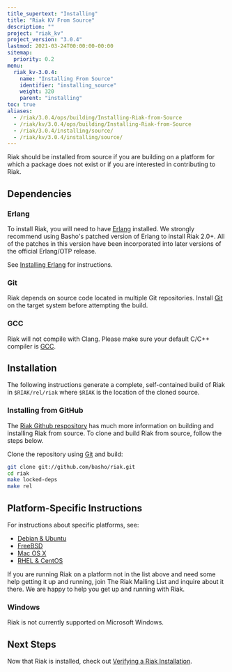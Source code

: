 ```yaml
---
title_supertext: "Installing"
title: "Riak KV From Source"
description: ""
project: "riak_kv"
project_version: "3.0.4"
lastmod: 2021-03-24T00:00:00-00:00
sitemap:
  priority: 0.2
menu:
  riak_kv-3.0.4:
    name: "Installing From Source"
    identifier: "installing_source"
    weight: 320
    parent: "installing"
toc: true
aliases:
  - /riak/3.0.4/ops/building/Installing-Riak-from-Source
  - /riak/kv/3.0.4/ops/building/Installing-Riak-from-Source
  - /riak/3.0.4/installing/source/
  - /riak/kv/3.0.4/installing/source/
---
```


[install source erlang]: {{<baseurl>}}riak/kv/3.0.4/setup/installing/source/erlang
[downloads]: {{<baseurl>}}riak/kv/3.0.4/downloads/
[install debian & ubuntu#source]: {{<baseurl>}}riak/kv/3.0.4/setup/installing/debian-ubuntu/#installing-from-source
[install freebsd#source]: {{<baseurl>}}riak/kv/3.0.4/setup/installing/freebsd/#installing-from-source
[install mac osx#source]: {{<baseurl>}}riak/kv/3.0.4/setup/installing/mac-osx/#installing-from-source
[install rhel & centos#source]: {{<baseurl>}}riak/kv/3.0.4/setup/installing/rhel-centos/#installing-from-source
[install verify]: {{<baseurl>}}riak/kv/3.0.4/setup/installing/verify

Riak should be installed from source if you are building on a platform
for which a package does not exist or if you are interested in
contributing to Riak.

## Dependencies

### Erlang

To install Riak, you will need to have [Erlang](http://www.erlang.org/) installed. We strongly recommend using Basho's patched version of Erlang to install Riak 2.0+. All of the patches in this version have been incorporated into later versions of the official Erlang/OTP release.

See [Installing Erlang][install source erlang] for instructions.

### Git

Riak depends on source code located in multiple Git repositories. Install [Git](https://git-scm.com/) on the target system before attempting the build.

### GCC

Riak will not compile with Clang. Please make sure your default C/C++
compiler is [GCC](https://gcc.gnu.org/).

## Installation

The following instructions generate a complete, self-contained build of
Riak in `$RIAK/rel/riak` where `$RIAK` is the location of the cloned source.

### Installing from GitHub

The [Riak Github respository](http://github.com/basho/riak) has much
more information on building and installing Riak from source. To clone
and build Riak from source, follow the steps below.

Clone the repository using [Git](http://git-scm.com) and build:

```bash
git clone git://github.com/basho/riak.git
cd riak
make locked-deps
make rel
```

## Platform-Specific Instructions

For instructions about specific platforms, see:

  * [Debian & Ubuntu][install debian & ubuntu#source]
  * [FreeBSD][install freebsd#source]
  * [Mac OS X][install mac osx#source]
  * [RHEL & CentOS][install rhel & centos#source]

If you are running Riak on a platform not in the list above and need
some help getting it up and running, join The Riak Mailing List and
inquire about it there. We are happy to help you get up and running with
Riak.

### Windows

Riak is not currently supported on Microsoft Windows.

## Next Steps

Now that Riak is installed, check out [Verifying a Riak Installation][install verify].

